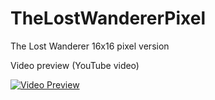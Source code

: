 # TheLostWandererPixel
The Lost Wanderer 16x16 pixel version

Video preview (YouTube video)

[![Video Preview](http://img.youtube.com/vi/leYnnvSSb9o/0.jpg)](http://www.youtube.com/watch?v=leYnnvSSb9o)

